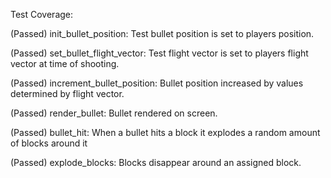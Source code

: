 Test Coverage:

(Passed) init_bullet_position: Test bullet position is set to players position.

(Passed) set_bullet_flight_vector: Test flight vector is set to players flight vector at time of shooting. 

(Passed) increment_bullet_position: Bullet position increased by values determined by flight vector.

(Passed) render_bullet: Bullet rendered on screen. 

(Passed) bullet_hit: When a bullet hits a block it explodes a random amount of blocks around it 

(Passed) explode_blocks: Blocks disappear around an assigned block.
